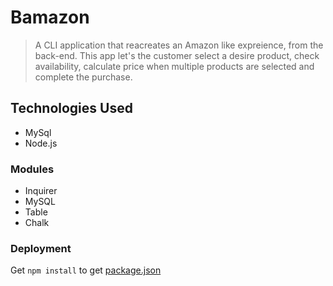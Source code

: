 # __Bamazon__

>A CLI application that reacreates an Amazon like expreience, from the back-end. This app let's the customer select a desire product, check availability, calculate price when multiple products are selected and complete the purchase.

## Technologies Used

* MySql 
* Node.js 

### Modules 

* Inquirer
* MySQL
* Table
* Chalk 

### Deployment

Get `npm install` to get [package.json](https://github.com/LamarC/bamazon/blob/master/package.json)
